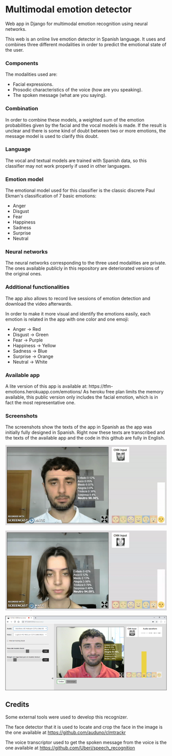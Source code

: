 
# Multimodal emotion detector
Web app in Django for multimodal emotion recognition using neural networks.

This web is an online live emotion detector in Spanish language. It uses and combines three different modalities in order to predict the emotional state of the user.
<h3>Components</h3>
The modalities used are: 

 - Facial expressions.
 - Prosodic characteristics of the voice (how are you speaking).
 - The spoken message (what are you saying).

<h3>Combination</h3>
In order to combine these models, a weighted sum of the emotion probabilities given by the facial and the vocal models is made. If the result is unclear and there is some kind of doubt between two or more emotions, the message model is used to clarify this doubt.
<h3>Language</h3>
The vocal and textual models are trained with Spanish data, so this classifier may not work properly if used in other languages.
<h3>Emotion model</h3>
The emotional model used for this classifier is the classic discrete Paul Ekman's classification of 7 basic emotions:

 - Anger
 - Disgust
 - Fear
 - Happiness
 - Sadness
 - Surprise
 - Neutral
<h3>Neural networks</h3>
The neural networks corresponding to the three used modalities are private. The ones available publicly in this repository are deteriorated versions of the original ones.
<h3>Additional functionalities</h3>
The app also allows to record live sessions of emotion detection and download the video afterwards.


In order to make it more visual and identify the emotions easily, each emotion is related in the app with one color and one emoji:
 - Anger -> Red
 - Disgust -> Green
 - Fear -> Purple
 - Happiness -> Yellow
 - Sadness -> Blue
 - Surprise -> Orange
 - Neutral -> White
<h3>Available app</h3>
A lite version of this app is available at: https://tfm-emotions.herokuapp.com/emotions/
As heroku free plan limits the memory available, this public version only includes the facial emotion, which is in fact the most representative one.
<h3>Screenshots</h3>
The screenshots show the texts of the app in Spanish as the app was initially fully designed in Spanish. Right now these texts are transcribed and the texts of the available app and the code in this github are fully in English.

![Emotion detection example](screenshots/image1.gif)

![Emotion detection example](screenshots/image2.gif)

![Full screenshot of the app](screenshots/Imagen3.png)

<h2>Credits</h2>
Some external tools were used to develop this recognizer.

The face detector that it is used to locate and crop the face in the image is the one available at https://github.com/auduno/clmtrackr

The voice transcriptor used to get the spoken message from the voice is the one available at https://github.com/Uberi/speech_recognition
